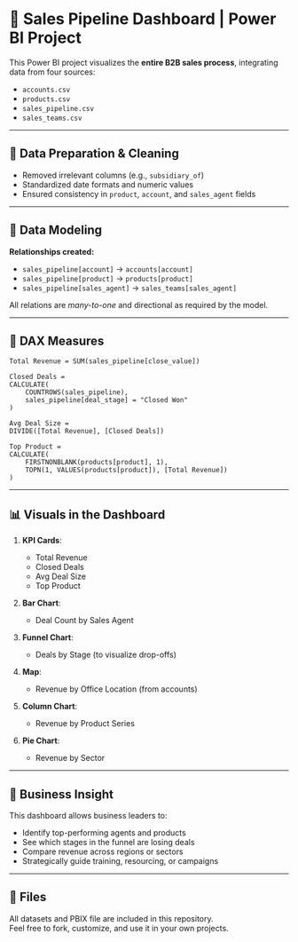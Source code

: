 # 🚀 Sales Pipeline Dashboard | Power BI Project

This Power BI project visualizes the **entire B2B sales process**, integrating data from four sources:

- `accounts.csv`
- `products.csv`
- `sales_pipeline.csv`
- `sales_teams.csv`

---

## 🧹 Data Preparation & Cleaning

- Removed irrelevant columns (e.g., `subsidiary_of`)
- Standardized date formats and numeric values
- Ensured consistency in `product`, `account`, and `sales_agent` fields

---

## 🔗 Data Modeling

**Relationships created:**

- `sales_pipeline[account]` → `accounts[account]`  
- `sales_pipeline[product]` → `products[product]`  
- `sales_pipeline[sales_agent]` → `sales_teams[sales_agent]`  

All relations are *many-to-one* and directional as required by the model.

---

## 🧮 DAX Measures

```DAX
Total Revenue = SUM(sales_pipeline[close_value])

Closed Deals = 
CALCULATE(
    COUNTROWS(sales_pipeline),
    sales_pipeline[deal_stage] = "Closed Won"
)

Avg Deal Size = 
DIVIDE([Total Revenue], [Closed Deals])

Top Product = 
CALCULATE(
    FIRSTNONBLANK(products[product], 1),
    TOPN(1, VALUES(products[product]), [Total Revenue])
)
```

---

## 📊 Visuals in the Dashboard

1. **KPI Cards**:
   - Total Revenue  
   - Closed Deals  
   - Avg Deal Size  
   - Top Product

2. **Bar Chart**:
   - Deal Count by Sales Agent

3. **Funnel Chart**:
   - Deals by Stage (to visualize drop-offs)

4. **Map**:
   - Revenue by Office Location (from accounts)

5. **Column Chart**:
   - Revenue by Product Series

6. **Pie Chart**:
   - Revenue by Sector

---

## 🧠 Business Insight

This dashboard allows business leaders to:
- Identify top-performing agents and products
- See which stages in the funnel are losing deals
- Compare revenue across regions or sectors
- Strategically guide training, resourcing, or campaigns

---

## 📁 Files

All datasets and PBIX file are included in this repository.  
Feel free to fork, customize, and use it in your own projects.
